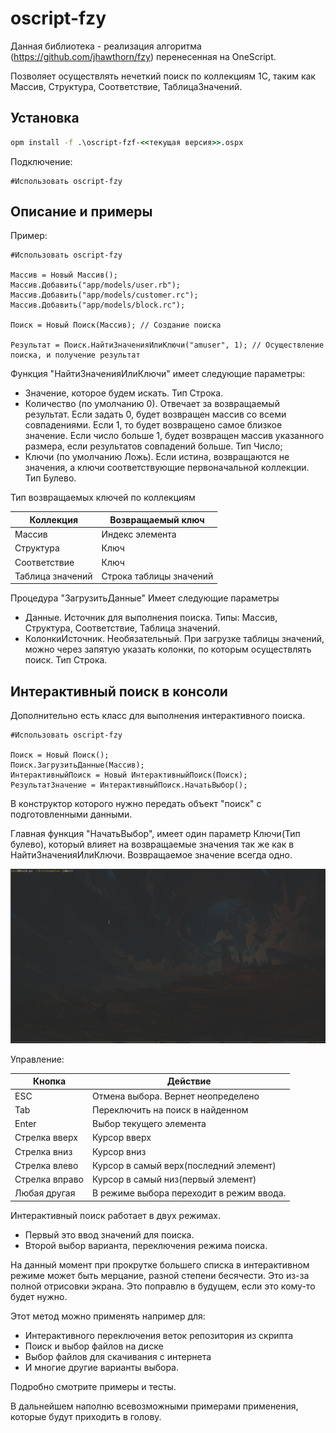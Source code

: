 # oscript-fzy

Данная библиотека - реализация алгоритма (https://github.com/jhawthorn/fzy) перенесенная на OneScript.

Позволяет осуществлять нечеткий поиск по коллекциям 1С, таким как Массив, Структура, Соответствие, ТаблицаЗначений. 

## Установка

```cmd
opm install -f .\oscript-fzf-<<текущая версия>>.ospx
```

Подключение:

```bsl
#Использовать oscript-fzy
```

## Описание и примеры

Пример:
```bsl
#Использовать oscript-fzy

Массив = Новый Массив();
Массив.Добавить("app/models/user.rb");
Массив.Добавить("app/models/customer.rc");
Массив.Добавить("app/models/block.rc");

Поиск = Новый Поиск(Массив); // Создание поиска

Результат = Поиск.НайтиЗначенияИлиКлючи("amuser", 1); // Осуществление поиска, и получение результат
```

Функция "НайтиЗначенияИлиКлючи" имеет следующие параметры:

- Значение,  которое будем искать. Тип Строка.
- Количество (по умолчанию 0). Отвечает за возвращаемый результат. Если задать 0, будет возвращен массив со всеми совпадениями. Если 1, то будет возвращено самое близкое значение. Если число больше 1, будет возвращен массив указанного размера, если результатов совпадений больше. Тип Число;
- Ключи (по умолчанию Ложь). Если истина, возвращаются не значения, а ключи соответствующие первоначальной коллекции. Тип Булево. 

Тип возвращаемых ключей по коллекциям

| Коллекция        | Возвращаемый ключ       |
| -                | -                       |
| Массив           | Индекс элемента         |
| Структура        | Ключ                    |
| Соответствие     | Ключ                    |
| Таблица значений | Строка таблицы значений |

Процедура "ЗагрузитьДанные" Имеет следующие параметры

- Данные. Источник для выполнения поиска. Типы: Массив, Структура, Соответствие, Таблица значений.
- КолонкиИсточник. Необязательный. При загрузке таблицы значений, можно через запятую указать колонки, по которым осуществлять поиск. Тип Строка.

## Интерактивный поиск в консоли

Дополнительно есть класс для выполнения интерактивного поиска. 

```bsl
#Использовать oscript-fzy

Поиск = Новый Поиск();
Поиск.ЗагрузитьДанные(Массив);
ИнтерактивныйПоиск = Новый ИнтерактивныйПоиск(Поиск);
РезультатЗначение = ИнтерактивныйПоиск.НачатьВыбор();
```

В конструктор которого нужно передать объект "поиск" с подготовленными данными.

Главная функция "НачатьВыбор", имеет один параметр Ключи(Тип булево), который влияет на возвращаемые значения так же как в НайтиЗначенияИлиКлючи. Возвращаемое значение всегда одно.

![interactivni_piosk](interactivni_piosk.gif)

Управление:

| Кнопка         | Действие                                 |
| -              | -                                        |
| ESC            | Отмена выбора. Вернет неопределено       |
| Tab            | Переключить на поиск в найденном         |
| Enter          | Выбор текущего элемента                  |
| Стрелка вверх  | Курсор вверх                             |
| Стрелка вниз   | Курсор вниз                              |
| Стрелка влево  | Курсор в самый верх(последний элемент)   |
| Стрелка вправо | Курсор в самый низ(первый элемент)       |
| Любая другая   | В режиме выбора переходит в режим ввода. |

Интерактивный поиск работает в двух режимах.

- Первый это ввод значений для поиска.
- Второй выбор варианта, переключения режима поиска.

На данный момент при прокрутке большего списка в интерактивном режиме может быть мерцание, разной степени бесячести. Это из-за полной отрисовки экрана. Это поправлю в будущем, если это кому-то будет нужно.

Этот метод можно применять например для:

- Интерактивного переключения веток репозитория из скрипта
- Поиск и выбор файлов на диске
- Выбор файлов для скачивания с интернета
- И многие другие варианты выбора. 

Подробно смотрите примеры и тесты.

В дальнейшем наполню всевозможными примерами применения, которые будут приходить в голову.
